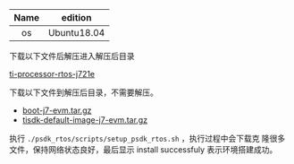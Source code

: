
| Name | edition |
| :----: | :-------: |
|  os  |Ubuntu18.04|

下载以下文件后解压进入解压后目录

[ti-processor-rtos-j721e](https://dr-download.ti.com/software-development/software-development-kit-sdk/MD-bA0wfI4X2g/08.00.00.12/ti-processor-sdk-rtos-j721e-evm-08_00_00_12.tar.gz?_ticdt=MTY1MTAyNzYxNXwwMTdlNDcyMzU2ZTkwMDg3NDljMjk1ZWVlY2QwMDUwODMwMDdlMDdiMDA3ZTh8R0ExLjMuMTYyMjk3NjYwLjE2NDE4NzEwMDY)

下载以下文件到解压后目录，不需要解压。

-  [boot-j7-evm.tar.gz](https://dr-download.ti.com/software-development/software-development-kit-sdk/MD-U6uMjOroyO/08.02.00.03/boot-j7-evm.tar.gz?_ticdt=MTY1MzM1NzU4MHwwMTgwZjNhY2UyZGUwMDEyMTg2MTNlMGJmNjY3MDUwNjkwMDE2MDYxMDA5Nzh8W29iamVjdCBPYmplY3Rd)
- [tisdk-default-image-j7-evm.tar.gz](https://dr-download.ti.com/software-development/software-development-kit-sdk/MD-U6uMjOroyO/08.02.00.03/tisdk-default-image-j7-evm.tar.xz?_ticdt=MTY1MzM1NzYyOHwwMTgwZjNhY2UyZGUwMDEyMTg2MTNlMGJmNjY3MDUwNjkwMDE2MDYxMDA5Nzh8W29iamVjdCBPYmplY3Rd)

执行 `./psdk_rtos/scripts/setup_psdk_rtos.sh` ，执行过程中会下载克 隆很多文件，保持网络状态良好，最后显示 install successfuly 表示环境搭建成功。

